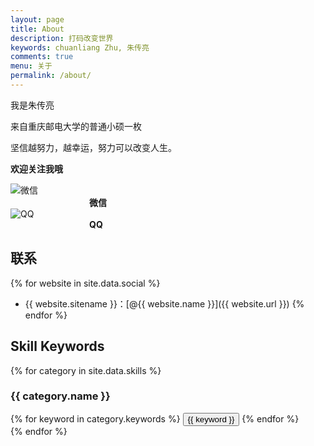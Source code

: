 ```yaml
---
layout: page
title: About
description: 打码改变世界
keywords: chuanliang Zhu, 朱传亮
comments: true
menu: 关于
permalink: /about/
---
```


我是朱传亮

来自重庆邮电大学的普通小硕一枚

坚信越努力，越幸运，努力可以改变人生。  

**欢迎关注我哦**  

![微信](http://images2017.cnblogs.com/blog/1161753/201710/1161753-20171004141054365-1663016846.png "微信")  
&nbsp;&nbsp;&nbsp;&nbsp;&nbsp;&nbsp;&nbsp;&nbsp;&nbsp;&nbsp;&nbsp;&nbsp;&nbsp;&nbsp;&nbsp;&nbsp;&nbsp;&nbsp;&nbsp;&nbsp;&nbsp;&nbsp;&nbsp;&nbsp;&nbsp;&nbsp;&nbsp;&nbsp;&nbsp;&nbsp;&nbsp;&nbsp;**微信**  
![QQ](http://images2017.cnblogs.com/blog/1161753/201710/1161753-20171004141232396-1196985087.png "QQ")  
&nbsp;&nbsp;&nbsp;&nbsp;&nbsp;&nbsp;&nbsp;&nbsp;&nbsp;&nbsp;&nbsp;&nbsp;&nbsp;&nbsp;&nbsp;&nbsp;&nbsp;&nbsp;&nbsp;&nbsp;&nbsp;&nbsp;&nbsp;&nbsp;&nbsp;&nbsp;&nbsp;&nbsp;&nbsp;&nbsp;&nbsp;&nbsp;**QQ**
  

  
  




## 联系

{% for website in site.data.social %}
* {{ website.sitename }}：[@{{ website.name }}]({{ website.url }})
{% endfor %}

## Skill Keywords

{% for category in site.data.skills %}
### {{ category.name }}
<div class="btn-inline">
{% for keyword in category.keywords %}
<button class="btn btn-outline" type="button">{{ keyword }}</button>
{% endfor %}
</div>
{% endfor %}
